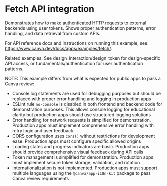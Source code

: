 # Fetch API integration

Demonstrates how to make authenticated HTTP requests to external backends using user tokens. Shows proper authentication patterns, error handling, and data retrieval from custom APIs.

For API reference docs and instructions on running this example, see: https://www.canva.dev/docs/apps/examples/fetch/.

Related examples: See design_interaction/design_token for design-specific API access, or fundamentals/authentication for user authentication patterns.

NOTE: This example differs from what is expected for public apps to pass a Canva review:

- Console.log statements are used for debugging purposes but should be replaced with proper error handling and logging in production apps
- ESLint rule `no-console` is disabled in both frontend and backend code for demonstration purposes. This allows console logging for educational clarity but production apps should use structured logging solutions
- Error handling for network requests is simplified for demonstration. Production apps must implement comprehensive error handling with retry logic and user feedback
- CORS configuration uses `cors()` without restrictions for development ease. Production apps must configure specific allowed origins
- Loading states and progress indicators are basic. Production apps should provide comprehensive visual feedback during API calls
- Token management is simplified for demonstration. Production apps must implement secure token storage, validation, and rotation
- Internationalization is not implemented. Production apps must support multiple languages using the `@canva/app-i18n-kit` package to pass Canva review requirements
